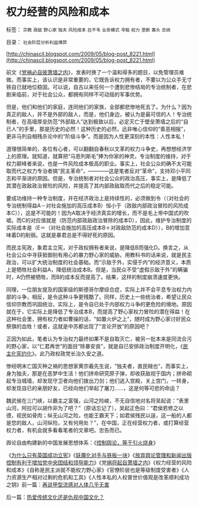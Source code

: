 # 权力经营的风险和成本

标签： `宗教` `政敌` `野心家` `独夫` `风险成本` `吕不韦` `业务模式` `寻租` `权力` `垄断` `寡头` `总统` 

目录： `社会阶层分析利益博羿`

[http://chinascil.blogspot.com/2009/05/blog-post_8221.html](http://chinascil.blogspot.com/2009/05/blog-post_8221.html)

前文《[党祸必自彼萧墙之内](http://blog.sina.com.cn/s/blog_5563a64d0100cz6e.html)》，发表时换了一个温和得多的题目，以免管理员难做。而事实上，该认识是非常重要的，它既告诉权力拥有者，不要以为公众手无寸铁自已就地位稳固。可以说，自古以来任何一个遭到悲惨结局的专治统制者，在悲剧来临前，对于社会公众，都拥有同样不可动摇的军事优势。

但是，他们和他们的家庭，连同他们的家族，全部都悲惨地死去了。为什么？因为真正的敌人，并不是外部的敌人，而是，他们身边，被认为是最可信的人！专治统制者，在高墙厚垒防范“外部敌人”达到极致以后，必定灭亡于壁垒萧墙之后的“自已人”的手里，那是历史的必然！这种历史的必然，远非唯心信仰的“善恶相报”，更非马列自相残杀论中的“阶级斗争”。而是因为人性更深刻的本性：人性本私！

道理很简单的，各位有心者，可以翻翻自春秋以文革的权力斗争史，再想想经济学上的原理。就知道，就算把“马恩列斯毛”捧为你家的神灵，专治制度的维持，对于权力颠峰者来说，也是一件风险成本极高的职业。事实上，社会公众的确不太可能取而代之权力专治者搞“民主革命”，————这是笔者反对“革命”，支持邓小平同志和平渐进的原因。但是，专治统制者对社会公众的政治高压，事实上，是降低了其潜在政敌政治冒险的风险，并提高了其内部政敌取而代之后的稳定可能。

要成功维持一种专治制度，并在经济政治上是持续性的，必须做到令（（对社会的专治统制得益A－对社会施加的高压成本B）恒小于（政敌内部政治冒险的风险成本C）），这是不可能的！因为A取决于经济真实的增长，而不是毛上帝中国式的吹嘘。而C的对应值就是（防范内部政敌政治冒除的成本D），因此，维护专治制度的实际成本是（E＝（对社会施加的高压成本B＋对政敌防范的成本D）），B的增加意味着D的削弱。这就是暴君总是不得好死的原因。

而民主宪政，象君主立宪，对于政权拥有者来说，是降低B而强化D。换言之，从社会公众中寻获抵御别有用心的暴力野心家的威胁。用教科书的话来说，就是民主政治，可以扩大统治制度的社会基础。而“示敌于外，实侵于内”的经济意义，本质上是牺牲社会利益A，降低统治成本B。但是，当民众不受“虚假示敌于外”的瞒骗时，A仍然被牺牲，而B的成本反而提高了。结果，这样的制度崩溃速度更快。

同理，一位朋友提及的国家级的斯德哥尔摩综合症，实际上并不会平息专治权力内部的斗争，相反，是令这种斗争更残酷了。同样，历史上一些统治者，希望让民众信仰宗教而巩固统治，实际上，是令自已处于内部权力斗争的更危险的境地。原因就在于，它实际上是降低了专治成本B，而提高了野心家权力冒险的潜在得益！在这种社会里，拥有权力者如曹操的话，“如置火炉之上”，随时成为野心家讨好民众祭旗的血牲！或者，这就是中苏都出现了“言论开放”的原因吧？

正因为如此，笔者认为专治权力最终如果不是自取灭亡，被另一批本来是同流合污的野心家，以“仁君再世”的面目“除暴安良”，就是自已安排政治制度开明化，《[民主化宪约化](http://blog.sina.com.cn/s/blog_5563a64d0100cwlk.html)》。此乃政权政党长治久安之道。

惨经明末亡国灭种之祸的思想家黄宗羲先生说，“独夫者，直民贼也”，而事实上，身为独夫，那是在恶梦中生活！他们拼命研究原子弹，却收获敌视于国内；拼命砌起专治城墙，却发现守卫者向他们拨出刀剑；他们逃入宫殿，关上宫门，一转身，却发现自已的亲朋好友，已经向他们举起了屠刀……，这是何等可悲的命运？

魏武侯在三门峡，以霸主之富强，山河之险峻，不无自信地对名将吴起说：“表里山河，阿拉可以胡作非为了吧？”（原话忘记了），吴起正色曰：“君侯若修之以德，视民如骨肉；纵无山河之险，也能王霸天下；如君侯残民以逞，这一船的人都是您的敌人，山河纵险，又有何用处？”，在中国，正在经营权力者，或打算经营权力者，有机会就多看看笔者的文章吧。忠告而已。

舆论自由构建新的中国发展思想体系：《[控制舆论，等于引火烧身](../../../2009/5/5/控制舆论，等于引火烧身.md)》

《[为什么只有英国成功立宪](http://blog.sina.com.cn/s/blog_5563a64d0100cwlk.html)》《[妖魔化对手与铁板一块](../../../2009/5/8/妖魔化敌视与铁板一块.md)》《[放弃舆论管理和新闻出版控制有利于增加党中央团结和领导能力](../../../2009/5/11/舆论摒弃管制有利强化中央领导地位.md)》《党[祸将起自萧墙之内](http://blog.sina.com.cn/s/blog_5563a64d0100cz6e.html)》《权力经营的风险和成本》《自称是民主派就不能权力野心家》《官僚阶层也是等级制度受害者》《人力资源生产相对过剩的危机和工具》《人性本私的人权普世价值观是改革顺利成功之钥》前一篇：[再说甲型流感对人体几乎无害](../../../2009/5/14/再说甲型流感对人体几乎无害.md)

后一篇：[热爱传统文化还是仇视中国文化？](../../../2009/5/15/热爱传统文化还是仇视中国文化？.md)